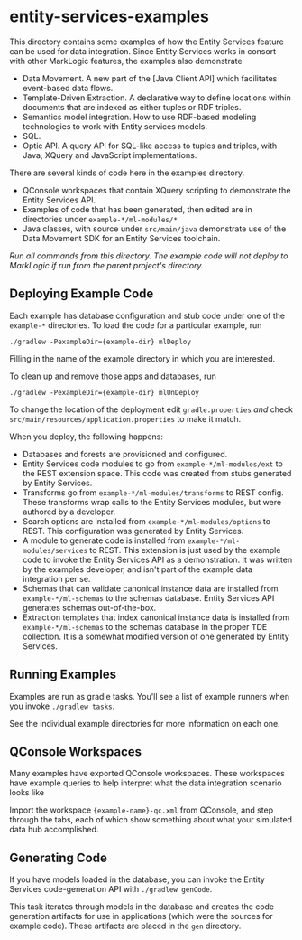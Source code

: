 # entity-services-examples

This directory contains some examples of how the Entity Services feature 
can be used for data integration.  Since Entity Services works in consort
with other MarkLogic features, the examples also demonstrate

* Data Movement.  A new part of the [Java Client API] which facilitates event-based
data flows.
* Template-Driven Extraction.  A declarative way to define locations within
documents that are indexed as either tuples or RDF triples.
* Semantics model integration.  How to use RDF-based modeling technologies to
work with Entity services models.
* SQL.
* Optic API.  A query API for SQL-like access to tuples and triples, with Java,
 XQuery and JavaScript implementations.


There are several kinds of code here in the examples directory.

* QConsole workspaces that contain XQuery scripting to demonstrate 
 the Entity Services API.
* Examples of code that has been generated, then edited are in directories under 
 `example-*/ml-modules/*`
* Java classes, with source under `src/main/java` demonstrate use of the Data
 Movement SDK for an Entity Services toolchain.

*Run all commands from this directory.  The example code will not deploy to
MarkLogic if run from the parent project's directory.*


Deploying Example Code
----------------------

Each example has database configuration and stub code under one of the `example-*` directories.  To load the code for a particular example, run

`./gradlew -PexampleDir={example-dir} mlDeploy`

Filling in the name of the example directory in which you are interested.


To clean up and remove those apps and databases, run

`./gradlew -PexampleDir={example-dir} mlUnDeploy`

To change the location of the deployment edit `gradle.properties` *and* check
`src/main/resources/application.properties` to make it match.

When you deploy, the following happens:

* Databases and forests are provisioned and configured.
* Entity Services code modules to go from `example-*/ml-modules/ext` to the
 REST extension space.  This code was created from stubs generated by Entity 
 Services.
* Transforms go from `example-*/ml-modules/transforms` to REST config.  These
 transforms wrap calls to the Entity Services modules, but were authored by
 a developer.
* Search options are installed from `example-*/ml-modules/options` to REST.
 This configuration was generated by Entity Services.
* A module to generate code is installed from
 `example-*/ml-modules/services` to REST.  This extension is just used by the
 example code to invoke the Entity Services API as a demonstration.  It was
 written by the examples developer, and isn't part of the example data
 integration per se.
* Schemas that can validate canonical instance data are installed from
 `example-*/ml-schemas` to the schemas database.  Entity Services API generates
 schemas out-of-the-box.
* Extraction templates that index canonical instance data is installed
 from `example-*/ml-schemas` to the schemas database in the proper TDE
 collection.  It is a somewhat modified version of one generated by Entity
 Services.

Running Examples
----------------

Examples are run as gradle tasks.  You'll see a list of example runners when
you invoke `./gradlew tasks`.

See the individual example directories for more information on each one.


QConsole Workspaces
-------------------

Many examples have exported QConsole workspaces.  These workspaces have example
queries to help interpret what the data integration scenario looks like

Import the workspace `{example-name}-qc.xml` from QConsole, and step through the tabs,
each of which show something about what your simulated data hub accomplished.


Generating Code
---------------

If you have models loaded in the database, you can invoke the Entity Services code-generation API with `./gradlew genCode`.

This task iterates through models in the database and creates the code
generation artifacts for use in applications (which were the sources for
example code).  These artifacts are placed in the `gen` directory.
